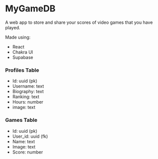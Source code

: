 # MyGameDB

A web app to store and share your scores of video games that you have played.

Made using:
- React
- Chakra UI
- Supabase

### Profiles Table
- Id: uuid (pk)
- Username: text
- Biography: text
- Ranking: text
- Hours: number
- image: text

### Games Table
- Id: uuid (pk)
- User_id: uuid (fk)
- Name: text
- Image: text
- Score: number